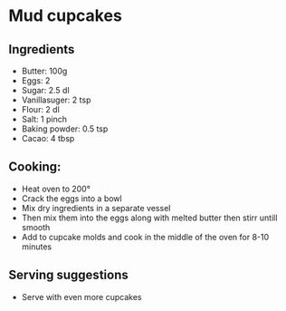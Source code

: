 # Mud cupcakes

## Ingredients
* Butter: 100g
* Eggs: 2
* Sugar: 2.5 dl
* Vanillasuger: 2 tsp
* Flour: 2 dl
* Salt: 1 pinch
* Baking powder: 0.5 tsp
* Cacao: 4 tbsp

## Cooking:
* Heat oven to 200°
* Crack the eggs into a bowl
* Mix dry ingredients in a separate vessel
* Then mix them into the eggs along with melted butter then stirr untill smooth
* Add to cupcake molds and cook in the middle of the oven for 8-10 minutes

## Serving suggestions
 * Serve with even more cupcakes